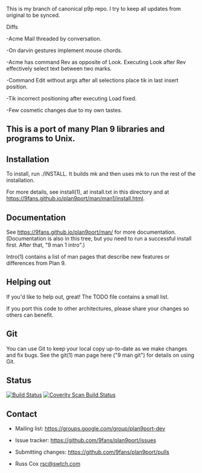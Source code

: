 This is my branch of canonical p9p repo. I try to keep all
updates from original to be synced.

Diffs

-Acme Mail threaded by conversation.

-On darvin gestures implement mouse chords.

-Acme has command Rev as opposite of Look. Executing Look after Rev effectively select text between two marks.

-Command Edit without args after all selections place tik in last insert position.

-Tik incorrect positioning after executing Load fixed.

-Few cosmetic changes due to my own tastes.


This is a port of many Plan 9 libraries and programs to Unix.
------------

Installation
------------

To install, run ./INSTALL.  It builds mk and then uses mk to
run the rest of the installation.  

For more details, see install(1), at install.txt in this directory
and at https://9fans.github.io/plan9port/man/man1/install.html.

Documentation
-------------

See https://9fans.github.io/plan9port/man/ for more documentation.
(Documentation is also in this tree, but you need to run
a successful install first.  After that, "9 man 1 intro".)

Intro(1) contains a list of man pages that describe new features
or differences from Plan 9.

Helping out
-----------

If you'd like to help out, great!  The TODO file contains a small list.

If you port this code to other architectures, please share your changes
so others can benefit.

Git
---

You can use Git to keep your local copy up-to-date as we make 
changes and fix bugs.  See the git(1) man page here ("9 man git")
for details on using Git.

Status
------

[![Build Status](https://travis-ci.org/9fans/plan9port.svg?branch=master)](https://travis-ci.org/9fans/plan9port)
[![Coverity Scan Build Status](https://scan.coverity.com/projects/plan-9-from-user-space/badge.svg)](https://scan.coverity.com/projects/plan-9-from-user-space)


Contact
-------

* Mailing list: https://groups.google.com/group/plan9port-dev
* Issue tracker: https://github.com/9fans/plan9port/issues
* Submitting changes: https://github.com/9fans/plan9port/pulls

* Russ Cox <rsc@swtch.com>
